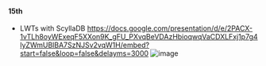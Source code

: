 #### 15th
- LWTs with ScyllaDB https://docs.google.com/presentation/d/e/2PACX-1vTLh8oyWExeqF5XXon9K_gFU_PXvqBeVDAzHbioqwqVaCDXLFxj1p7g4lyZWmUBlBA7SzNJSv2vqW1H/embed?start=false&loop=false&delayms=3000
  ![image](https://github.com/user-attachments/assets/d60ee314-93cd-4077-890b-480343d3fea0)

